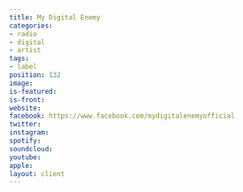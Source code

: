 ```yaml
---
title: My Digital Enemy
categories:
- radio
- digital
- artist
tags:
- label
position: 132
image: 
is-featured: 
is-front: 
website: 
facebook: https://www.facebook.com/mydigitalenemyofficial
twitter: 
instagram: 
spotify: 
soundcloud: 
youtube: 
apple: 
layout: client
---
```


